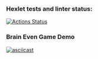 ### Hexlet tests and linter status:
[![Actions Status](https://github.com/nm01n/python-project-49/actions/workflows/hexlet-check.yml/badge.svg)](https://github.com/nm01n/python-project-49/actions)

### Brain Even Game Demo
[![asciicast](https://asciinema.org/a/bFL3QZaLPRTRfVyc3O9wzloSA)](https://asciinema.org/a/bFL3QZaLPRTRfVyc3O9wzloSA)
